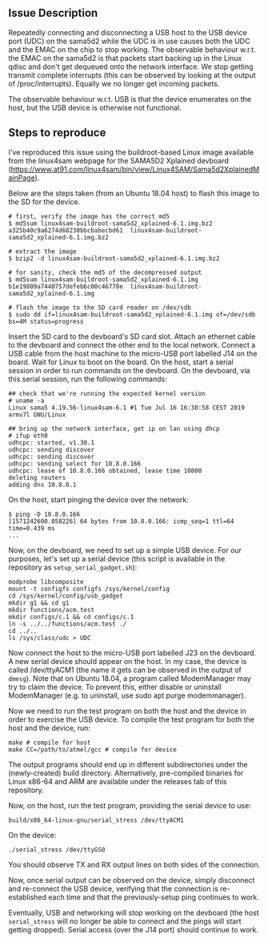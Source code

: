 ## Issue Description

Repeatedly connecting and disconnecting a USB host to the USB device port (UDC)
on the sama5d2 while the UDC is in use causes both the UDC and the EMAC on the
chip to stop working. The observable behaviour w.r.t. the EMAC on the sama5d2 is
that packets start backing up in the Linux qdisc and don't get dequeued onto the
network interface. We stop getting transmit complete interrupts (this can be
observed by looking at the output of /proc/interrupts). Equally we no longer get
incoming packets.

The observable behaviour w.r.t. USB is that the device enumerates on the host,
but the USB device is otherwise not functional.

## Steps to reproduce

I've reproduced this issue using the buildroot-based Linux image
available from the linux4sam webpage for the SAMA5D2 Xplained devboard
(https://www.at91.com/linux4sam/bin/view/Linux4SAM/Sama5d2XplainedMainPage).

Below are the steps taken (from an Ubuntu 18.04 host) to flash this image to the
SD for the device.

```
# first, verify the image has the correct md5
$ md5sum linux4sam-buildroot-sama5d2_xplained-6.1.img.bz2
a325b40c9a6274d68230bbcbabecbd61  linux4sam-buildroot-sama5d2_xplained-6.1.img.bz2

# extract the image
$ bzip2 -d linux4sam-buildroot-sama5d2_xplained-6.1.img.bz2

# for sanity, check the md5 of the decompressed output
$ md5sum linux4sam-buildroot-sama5d2_xplained-6.1.img
b1e19809a7440757defeb6c00c46778e  linux4sam-buildroot-sama5d2_xplained-6.1.img

# flash the image to the SD card reader on /dev/sdb
$ sudo dd if=linux4sam-buildroot-sama5d2_xplained-6.1.img of=/dev/sdb bs=4M status=progress
```

Insert the SD card to the devboard's SD card slot. Attach an ethernet cable to
the devboard and connect the other end to the local network. Connect a USB cable
from the host machine to the micro-USB port labelled J14 on the board.  Wait for
Linux to boot on the board. On the host, start a serial session in order to run
commands on the devboard. On the devboard, via this serial session, run the
following commands:

```
## check that we're running the expected kernel version
# uname -a
Linux sama5 4.19.56-linux4sam-6.1 #1 Tue Jul 16 16:30:58 CEST 2019 armv7l GNU/Linux

## bring up the network interface, get ip on lan using dhcp
# ifup eth0
udhcpc: started, v1.30.1
udhcpc: sending discover
udhcpc: sending discover
udhcpc: sending select for 10.8.0.166
udhcpc: lease of 10.8.0.166 obtained, lease time 10800
deleting routers
adding dns 10.8.0.1
```

On the host, start pinging the device over the network:
```
$ ping -D 10.8.0.166
[1571242600.058226] 64 bytes from 10.8.0.166: icmp_seq=1 ttl=64 time=0.439 ms
...
```

Now, on the devboard, we need to set up a simple USB device. For our purposes,
let's set up a serial device (this script is available in the repository
as `setup_serial_gadget.sh`):

```
modprobe libcomposite
mount -t configfs configfs /sys/kernel/config
cd /sys/kernel/config/usb_gadget
mkdir g1 && cd g1
mkdir functions/acm.test
mkdir configs/c.1 && cd configs/c.1
ln -s ../../functions/acm.test ./
cd ../..
ls /sys/class/udc > UDC
```

Now connect the host to the micro-USB port labelled J23 on the devboard. A new
serial device should appear on the host. In my case, the device is called
/dev/ttyACM1 (the name it gets can be observed in the output of `dmesg`). Note
that on Ubuntu 18.04, a program called ModemManager may try to claim the device.
To prevent this, either disable or uninstall ModemManager (e.g. to uninstall,
use sudo apt purge modemmanager).

Now we need to run the test program on both the host and the device in order to
exercise the USB device. To compile the test program for both the host and the
device, run:

```
make # compile for host
make CC=/path/to/atmel/gcc # compile for device
```

The output programs should end up in different subdirectories under the
(newly-created) build directory. Alternatively, pre-compiled binaries for Linux
x86-64 and ARM are available under the releases tab of this repository.

Now, on the host, run the test program, providing the serial device to use:

```
build/x86_64-linux-gnu/serial_stress /dev/ttyACM1
```

On the device:
```
./serial_stress /dev/ttyGS0
```

You should observe TX and RX output lines on both sides of the connection.

Now, once serial output can be observed on the device, simply disconnect and
re-connect the USB device, verifying that the connection is re-established each
time and that the previously-setup ping continues to work.

Eventually, USB and networking will stop working on the devboard (the host
`serial_stress` will no longer be able to connect and the pings will start getting
dropped). Serial access (over the J14 port) should continue to work.
